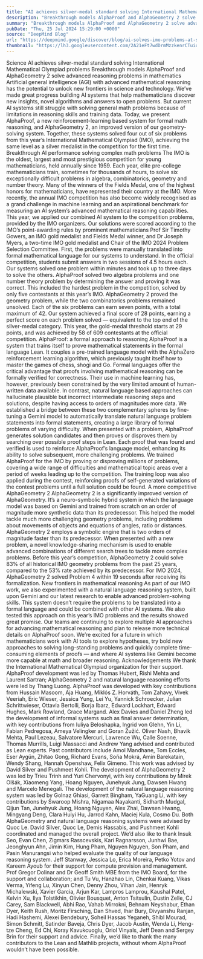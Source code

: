 ```yaml
---
title: "AI achieves silver-medal standard solving International Mathematical Olympiad problems"
description: "Breakthrough models AlphaProof and AlphaGeometry 2 solve advanced reasoning problems in mathematics"
summary: "Breakthrough models AlphaProof and AlphaGeometry 2 solve advanced reasoning problems in mathematics"
pubDate: "Thu, 25 Jul 2024 15:29:00 +0000"
source: "DeepMind Blog"
url: "https://deepmind.google/discover/blog/ai-solves-imo-problems-at-silver-medal-level/"
thumbnail: "https://lh3.googleusercontent.com/2A21eFt7wdDrmMzzkenrCTuioLWGFdzU5Ao5dPH9yPtAw6QNHxZcDmoQA2_ZriU2gMjX8mzEOtfPbMCRuL5kVzLoz6efLgqT_foBXU3pxKBXTTOXXpc=w528-h297-n-nu-rw"
---
```


Science
AI achieves silver-medal standard solving International Mathematical Olympiad problems
Breakthrough models AlphaProof and AlphaGeometry 2 solve advanced reasoning problems in mathematics
Artificial general intelligence (AGI) with advanced mathematical reasoning has the potential to unlock new frontiers in science and technology.
We’ve made great progress building AI systems that help mathematicians discover new insights, novel algorithms and answers to open problems. But current AI systems still struggle with solving general math problems because of limitations in reasoning skills and training data.
Today, we present AlphaProof, a new reinforcement-learning based system for formal math reasoning, and AlphaGeometry 2, an improved version of our geometry-solving system. Together, these systems solved four out of six problems from this year’s International Mathematical Olympiad (IMO), achieving the same level as a silver medalist in the competition for the first time.
Breakthrough AI performance solving complex math problems
The IMO is the oldest, largest and most prestigious competition for young mathematicians, held annually since 1959.
Each year, elite pre-college mathematicians train, sometimes for thousands of hours, to solve six exceptionally difficult problems in algebra, combinatorics, geometry and number theory. Many of the winners of the Fields Medal, one of the highest honors for mathematicians, have represented their country at the IMO.
More recently, the annual IMO competition has also become widely recognised as a grand challenge in machine learning and an aspirational benchmark for measuring an AI system’s advanced mathematical reasoning capabilities.
This year, we applied our combined AI system to the competition problems, provided by the IMO organizers. Our solutions were scored according to the IMO’s point-awarding rules by prominent mathematicians Prof Sir Timothy Gowers, an IMO gold medalist and Fields Medal winner, and Dr Joseph Myers, a two-time IMO gold medalist and Chair of the IMO 2024 Problem Selection Committee.
First, the problems were manually translated into formal mathematical language for our systems to understand. In the official competition, students submit answers in two sessions of 4.5 hours each. Our systems solved one problem within minutes and took up to three days to solve the others.
AlphaProof solved two algebra problems and one number theory problem by determining the answer and proving it was correct. This included the hardest problem in the competition, solved by only five contestants at this year’s IMO. AlphaGeometry 2 proved the geometry problem, while the two combinatorics problems remained unsolved.
Each of the six problems can earn seven points, with a total maximum of 42. Our system achieved a final score of 28 points, earning a perfect score on each problem solved — equivalent to the top end of the silver-medal category. This year, the gold-medal threshold starts at 29 points, and was achieved by 58 of 609 contestants at the official competition.
AlphaProof: a formal approach to reasoning
AlphaProof is a system that trains itself to prove mathematical statements in the formal language Lean. It couples a pre-trained language model with the AlphaZero reinforcement learning algorithm, which previously taught itself how to master the games of chess, shogi and Go.
Formal languages offer the critical advantage that proofs involving mathematical reasoning can be formally verified for correctness. Their use in machine learning has, however, previously been constrained by the very limited amount of human-written data available.
In contrast, natural language based approaches can hallucinate plausible but incorrect intermediate reasoning steps and solutions, despite having access to orders of magnitudes more data. We established a bridge between these two complementary spheres by fine-tuning a Gemini model to automatically translate natural language problem statements into formal statements, creating a large library of formal problems of varying difficulty.
When presented with a problem, AlphaProof generates solution candidates and then proves or disproves them by searching over possible proof steps in Lean. Each proof that was found and verified is used to reinforce AlphaProof’s language model, enhancing its ability to solve subsequent, more challenging problems.
We trained AlphaProof for the IMO by proving or disproving millions of problems, covering a wide range of difficulties and mathematical topic areas over a period of weeks leading up to the competition. The training loop was also applied during the contest, reinforcing proofs of self-generated variations of the contest problems until a full solution could be found.
A more competitive AlphaGeometry 2
AlphaGeometry 2 is a significantly improved version of AlphaGeometry. It’s a neuro-symbolic hybrid system in which the language model was based on Gemini and trained from scratch on an order of magnitude more synthetic data than its predecessor. This helped the model tackle much more challenging geometry problems, including problems about movements of objects and equations of angles, ratio or distances.
AlphaGeometry 2 employs a symbolic engine that is two orders of magnitude faster than its predecessor. When presented with a new problem, a novel knowledge-sharing mechanism is used to enable advanced combinations of different search trees to tackle more complex problems.
Before this year’s competition, AlphaGeometry 2 could solve 83% of all historical IMO geometry problems from the past 25 years, compared to the 53% rate achieved by its predecessor. For IMO 2024, AlphaGeometry 2 solved Problem 4 within 19 seconds after receiving its formalization.
New frontiers in mathematical reasoning
As part of our IMO work, we also experimented with a natural language reasoning system, built upon Gemini and our latest research to enable advanced problem-solving skills. This system doesn’t require the problems to be translated into a formal language and could be combined with other AI systems. We also tested this approach on this year’s IMO problems and the results showed great promise.
Our teams are continuing to explore multiple AI approaches for advancing mathematical reasoning and plan to release more technical details on AlphaProof soon.
We’re excited for a future in which mathematicians work with AI tools to explore hypotheses, try bold new approaches to solving long-standing problems and quickly complete time-consuming elements of proofs — and where AI systems like Gemini become more capable at math and broader reasoning.
Acknowledgements
We thank the International Mathematical Olympiad organization for their support.
AlphaProof development was led by Thomas Hubert, Rishi Mehta and Laurent Sartran; AlphaGeometry 2 and natural language reasoning efforts were led by Thang Luong.
AlphaProof was developed with key contributions from Hussain Masoom, Aja Huang, Miklós Z. Horváth, Tom Zahavy, Vivek Veeriah, Eric Wieser, Jessica Yung, Lei Yu, Yannick Schroecker, Julian Schrittwieser, Ottavia Bertolli, Borja Ibarz, Edward Lockhart, Edward Hughes, Mark Rowland, Grace Margand. Alex Davies and Daniel Zheng led the development of informal systems such as final answer determination, with key contributions from Iuliya Beloshapka, Ingrid von Glehn, Yin Li, Fabian Pedregosa, Ameya Velingker and Goran Žužić. Oliver Nash, Bhavik Mehta, Paul Lezeau, Salvatore Mercuri, Lawrence Wu, Calle Soenne, Thomas Murrills, Luigi Massacci and Andrew Yang advised and contributed as Lean experts. Past contributors include Amol Mandhane, Tom Eccles, Eser Aygün, Zhitao Gong, Richard Evans, Soňa Mokrá, Amin Barekatain, Wendy Shang, Hannah Openshaw, Felix Gimeno. This work was advised by David Silver and Pushmeet Kohli.
The development of AlphaGeometry 2 was led by Trieu Trinh and Yuri Chervonyi, with key contributions by Mirek Olšák, Xiaomeng Yang, Hoang Nguyen, Junehyuk Jung, Dawsen Hwang and Marcelo Menegali. The development of the natural language reasoning system was led by Golnaz Ghiasi, Garrett Bingham, YaGuang Li, with key contributions by Swaroop Mishra, Nigamaa Nayakanti, Sidharth Mudgal, Qijun Tan, Junehyuk Jung, Hoang Nguyen, Alex Zhai, Dawsen Hwang, Mingyang Deng, Clara Huiyi Hu, Jarrod Kahn, Maciej Kula, Cosmo Du. Both AlphaGeometry and natural language reasoning systems were advised by Quoc Le.
David Silver, Quoc Le, Demis Hassabis, and Pushmeet Kohli coordinated and managed the overall project.
We’d also like to thank Insuk Seo, Evan Chen, Zigmars Rasscevskis, Kari Ragnarsson, Junhwi Bae, Jeonghyun Ahn, Jimin Kim, Hung Pham, Nguyen Nguyen, Son Pham, and Pasin Manurangsi who helped evaluate the quality of our language reasoning system. Jeff Stanway, Jessica Lo, Erica Moreira, Petko Yotov and Kareem Ayoub for their support for compute provision and management. Prof Gregor Dolinar and Dr Geoff Smith MBE from the IMO Board, for the support and collaboration; and Tu Vu, Hanzhao Lin, Chenkai Kuang, Vikas Verma, Yifeng Lu, Xinyun Chen, Denny Zhou, Vihan Jain, Henryk Michalewski, Xavier Garcia, Arjun Kar, Lampros Lamprou, Kaushal Patel, Kelvin Xu, Ilya Tolstikhin, Olivier Bousquet, Anton Tsitsulin, Dustin Zelle, CJ Carey, Sam Blackwell, Abhi Rao, Vahab Mirrokni, Behnam Neyshabur, Ethan Dyer, Keith Rush, Moritz Firsching, Dan Shved, Ihar Bury, Divyanshu Ranjan, Hadi Hashemi, Alexei Bendebury, Soheil Hassas Yeganeh, Shibl Mourad, Simon Schmitt, Satinder Baveja, Chris Dyer, Jacob Austin, Wenda Li, Heng-tze Cheng, Ed Chi, Koray Kavukcuoglu, Oriol Vinyals, Jeff Dean and Sergey Brin for their support and advice.
Finally, we’d like to thank the many contributors to the Lean and Mathlib projects, without whom AlphaProof wouldn’t have been possible.